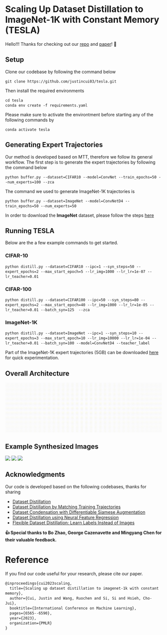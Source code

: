 # Scaling Up Dataset Distillation to ImageNet-1K with Constant Memory (TESLA)
Hello!!! Thanks for checking out our [repo](https://github.com/justincui03/tesla) and [paper](https://arxiv.org/abs/2211.10586)! 🍻



## Setup
Clone our codebase by following the command below
```
git clone https://github.com/justincui03/tesla.git
``` 

Then install the required environments
```
cd tesla
conda env create -f requirements.yaml
```
Please make sure to activate the environtment before starting any of the following commands by 
```
conda activate tesla
```

## Generating Expert Trajectories
Our method is developed based on MTT, therefore we follow its general workflow. The first step is to generate the expert trajectories by following the command below
```
python buffer.py --dataset=CIFAR10 --model=ConvNet --train_epochs=50 --num_experts=100 --zca
```

The command we used to generate ImageNet-1K trajectories is 
```
python buffer.py --dataset=ImageNet --model=ConvNetD4 --train_epochs=50 --num_experts=50
```
In order to download the **ImageNet** dataset, please follow the steps [here](https://www.image-net.org/download.php)

## Running TESLA
Below are the a few example commands to get started.
### CIFAR-10
```
python distill.py --dataset=CIFAR10 --ipc=1 --syn_steps=50 --expert_epochs=2 --max_start_epoch=5 --lr_img=1000 --lr_lr=1e-07 --lr_teacher=0.01
```
### CIFAR-100
```
python distill.py --dataset=CIFAR100 --ipc=50 --syn_steps=80 --expert_epochs=2 --max_start_epoch=40 --lr_img=1000 --lr_lr=1e-05 --lr_teacher=0.01 --batch_syn=125  --zca
```
### ImageNet-1K
```
python distill.py --dataset=ImageNet --ipc=1 --syn_steps=10 --expert_epochs=3 --max_start_epoch=10 --lr_img=10000 --lr_lr=1e-04 --lr_teacher=0.01 --batch_syn=100 --model=ConvNetD4 --teacher_label
```
Part of the ImageNet-1K expert trajectories (5GB) can be downloaded [here](https://drive.google.com/file/d/1fGSX-3sEqe4OumlfjBYU161FHQ_UCZAW/view?usp=drive_link) for quick experimentation.

## Overall Architecture
![Overall architecture](https://github.com/justincui03/tesla/blob/main/resources/overview.gif)

## Example Synthesized Images
<div>
  <img src="resources/cifar-10.png" width="32%" />
  <img src="resources/cifar-100.png" width="32%" /> 
  <img src="resources/imagenet-1k.png" width="32%" />
  <!-- <p style="width:32%;float:left;min-width:100px;text-align:center"> -->
  <!-- CIFAR-10 </p> -->
  <!-- <p style="width:32%;float:left;min-width:100px;text-align:center">CIFAR-100 </p>
  <p style="width:32%;float:right;min-width:100px;text-align:center">ImageNet-1K </p> -->
</div>
                           



## Acknowledgments
Our code is developed based on the following codebases, thanks for sharing
* [Dataset Distillation](https://github.com/SsnL/dataset-distillation)
* [Dataset Distillation by Matching Training Trajectories](https://github.com/GeorgeCazenavette/mtt-distillation)
* [Dataset Condensation with Differentiable Siamese Augmentation](https://github.com/VICO-UoE/DatasetCondensation)
* [Dataset Distillation using Neural Feature Regression](https://github.com/yongchao97/FRePo)
* [Flexible Dataset Distillation: Learn Labels Instead of Images](https://github.com/ondrejbohdal/label-distillation)

**👍 Special thanks to Bo Zhao, 
George Cazenavette and Mingyang Chen for their valuable feedback.**

# Reference
If you find our code useful for your research, please cite our paper.
```
@inproceedings{cui2023scaling,
  title={Scaling up dataset distillation to imagenet-1k with constant memory},
  author={Cui, Justin and Wang, Ruochen and Si, Si and Hsieh, Cho-Jui},
  booktitle={International Conference on Machine Learning},
  pages={6565--6590},
  year={2023},
  organization={PMLR}
}
```




